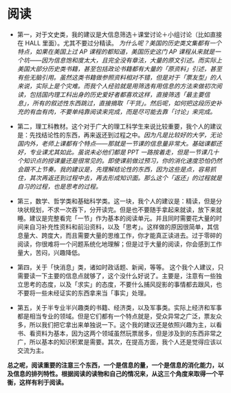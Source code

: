 # 阅读
- 第一，对于文史类，我的建议是大信息筛选＋课堂讨论＋小组讨论（比如直接在 HALL 里面）。尤其不要过分精读。
*为什么呢？美国的历史类文集都有一个特点，如果在美国上过 AP 课程的都知道，美国历史这门 AP 课程从来就是一个坑——因为信息饱和度太大，且完全没有章法，大量的原文引述。而实际上美国大部分历史类书籍，甚至包括政论书籍都有大量的「原资料」引述，甚至有些无脑引用。虽然这类书籍做参照资料相对不错，但是对于「票友型」的人来说，实际上是个灾难。而我个人经验就是用筛选有用信息的方法来做初次阅读，包括国内理工科出身的历史爱好者都喜欢这样，直接筛选「最主要信息」，所有的叙述性东西跳过，直接摘取「干货」。然后呢，如何把这段历史补充的有血有肉，不要单纯靠阅读来完成，而是尽可能去靠「讨论」来完成。*

- 第二，理工科教材。这个对于广大的理工科学生来说比较重要，我个人的建议是：先找结论性的东西，再来返还到过程之中。*因为凡是比较好的大学，无论国内外，老师上课都有个特点——那就是一节课的信息量非常大。基础课都还好，专业课尤其如此。虽说未必他们都是 PPT 一路按着走，但是一节课几十个知识点的授课量还是很常见的。即使课前做过预习，你的消化速度恐怕仍然会跟不上节奏。我的建议是，先理解结论性的东西，因为这些是点，容易抓住，其次再返还到过程中去，再去形成知识面。那么这个「返还」的过程就是自习的过程，也是思考的过程。*

- 第三，数学、哲学类和基础科学类。这一块，我个人的建议是：精读，但是分块状规划，不求一次吞下，分开读完。但是也不要随手拿起来就读，放下来就睡。建议是完整看完「一节」作为基本的阅读单元。并且同时需要花大量的时间来自习补充性资料和前沿资料，以及「思考」。这样做的原因很简单，其信息量大、跨度大，而且需要大量的思维工作，你才能真正读进去。过于零碎的阅读，你很难将一个问题系统化地理解；但是过于大量的阅读，你会感到工作量大，苦闷，兴趣降低。

- 第四，关于「快消息」类，诸如时政话题、新闻，等等。
这个我个人建议，只需要读一下主要的信息点就够了，这个没什么好说了。主要是，注意有一些独立思考的态度，以及「求实」的态度，不要什么捕风捉影的事情都去跟风，也不要将一些未经证实的东西拿来当「事实」处理。

- 第五，关于半专业半兴趣类的书籍、经济类，以及军事类。实际上经济和军事都是相当专业的领域。但是它们都有一个特点就是，受众异常之广泛，票友众多，所以我们把它拿出来单独说一下。这个我的建议还是依照兴趣为主，以看书、看资料为基本，因为这两个领域虽然玩票居多，但是涉及到的东西非常之广，所以基本的知识积累是需要。其次，在提高方面，我个人还是觉得应该以交流为主。

**总之呢，阅读重要的注意三个东西，一个是信息的量，一个是信息的消化能力，以及信息的排列特性。根据阅读的读物和自己的情况来，从这三个角度来取得一个平衡，这样有利于阅读。**
